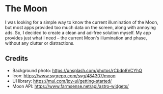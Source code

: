# The Moon

I was looking for a simple way to know the current illumination of the Moon, but most apps provided too much data on the screen, along with annoying ads. So, I decided to create a clean and ad-free solution myself. My app provides just what I need – the current Moon's illumination and phase, without any clutter or distractions.

## Credits

- Background photo: https://unsplash.com/photos/rCbdp8VCYhQ
- Icon: https://www.svgrepo.com/svg/484307/moon
- UI library: https://mui.com/joy-ui/getting-started/
- Moon API: https://www.farmsense.net/api/astro-widgets/
